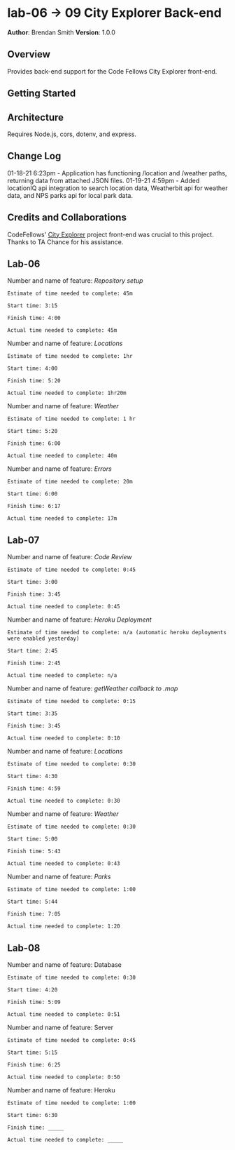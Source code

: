 # lab-06 -> 09 City Explorer Back-end

**Author**: Brendan Smith
**Version**: 1.0.0

## Overview
Provides back-end support for the Code Fellows City Explorer front-end. 

## Getting Started
<!-- What are the steps that a user must take in order to build this app on their own machine and get it running? -->

## Architecture
Requires Node.js, cors, dotenv, and express. 

## Change Log
01-18-21 6:23pm - Application has functioning /location and /weather paths, returning data from attached JSON files.
01-19-21 4:59pm - Added locationIQ api integration to search location data, Weatherbit api for weather data, and NPS parks  api for local park data. 


## Credits and Collaborations
CodeFellows' [City Explorer](https://codefellows.github.io/code-301-guide/curriculum/city-explorer-app/front-end/) project front-end was crucial to this project.
Thanks to TA Chance for his assistance.

## Lab-06
Number and name of feature: *Repository setup*

    Estimate of time needed to complete: 45m

    Start time: 3:15

    Finish time: 4:00

    Actual time needed to complete: 45m

Number and name of feature: *Locations*

    Estimate of time needed to complete: 1hr

    Start time: 4:00

    Finish time: 5:20

    Actual time needed to complete: 1hr20m

Number and name of feature: *Weather*

    Estimate of time needed to complete: 1 hr

    Start time: 5:20

    Finish time: 6:00

    Actual time needed to complete: 40m

Number and name of feature: *Errors*

    Estimate of time needed to complete: 20m

    Start time: 6:00

    Finish time: 6:17

    Actual time needed to complete: 17m

## Lab-07
Number and name of feature: *Code Review*

    Estimate of time needed to complete: 0:45

    Start time: 3:00

    Finish time: 3:45

    Actual time needed to complete: 0:45

Number and name of feature: *Heroku Deployment*

    Estimate of time needed to complete: n/a (automatic heroku deployments were enabled yesterday)

    Start time: 2:45

    Finish time: 2:45

    Actual time needed to complete: n/a

Number and name of feature: *getWeather callback to .map*

    Estimate of time needed to complete: 0:15

    Start time: 3:35

    Finish time: 3:45

    Actual time needed to complete: 0:10

Number and name of feature: *Locations*

    Estimate of time needed to complete: 0:30

    Start time: 4:30

    Finish time: 4:59

    Actual time needed to complete: 0:30

Number and name of feature: *Weather*

    Estimate of time needed to complete: 0:30

    Start time: 5:00

    Finish time: 5:43

    Actual time needed to complete: 0:43

Number and name of feature: *Parks*

    Estimate of time needed to complete: 1:00

    Start time: 5:44

    Finish time: 7:05

    Actual time needed to complete: 1:20

## Lab-08

Number and name of feature: Database

    Estimate of time needed to complete: 0:30

    Start time: 4:20

    Finish time: 5:09

    Actual time needed to complete: 0:51

Number and name of feature: Server

    Estimate of time needed to complete: 0:45

    Start time: 5:15

    Finish time: 6:25

    Actual time needed to complete: 0:50

Number and name of feature: Heroku

    Estimate of time needed to complete: 1:00

    Start time: 6:30

    Finish time: _____

    Actual time needed to complete: _____